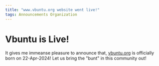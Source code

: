 ```yaml
---
title: "www.vbuntu.org website went live!"
tags: Announcements Organization  
---
```


# Vbuntu is Live!

It gives me immeanse pleasure to announce that, [vbuntu.org](https://vbuntu.org) is officially born on 22-Apr-2024! Let us bring the "bunt" in this community out!
